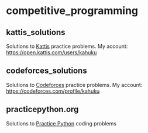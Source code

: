 # competitive_programming

## kattis_solutions
Solutions to [Kattis](http://open.kattis.com) practice problems. My account: <https://open.kattis.com/users/kahuku>

## codeforces_solutions
Solutions to [Codeforces](https://codeforces.com/) practice problems. My account: <https://codeforces.com/profile/kahuku>

## practicepython.org
Solutions to [Practice Python](https://www.practicepython.org/) coding problems